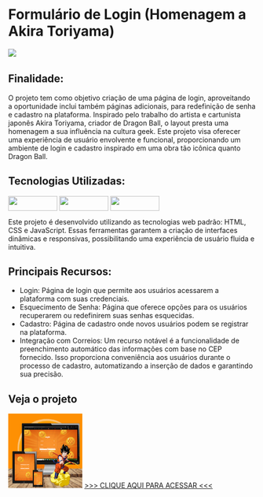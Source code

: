 # Formulário de Login (Homenagem a Akira Toriyama)

<img src = "https://lh3.googleusercontent.com/-C3JxtNV5bmw/U9Zhj1vcPBI/AAAAAAAAC_8/aGwwhXV6RSQ/w500-h281-p-rw/Intro%2BGoku%2Ben%2Bla%2Bnube%2Bvoladora%2By%2Bsus%2Bamigos.gif">

## Finalidade:
O projeto tem como objetivo criação de uma página de login, aproveitando a oportunidade inclui também páginas adicionais, para redefinição de senha e cadastro na plataforma. Inspirado pelo trabalho do artista e cartunista japonês Akira Toriyama, criador de Dragon Ball, o layout presta uma homenagem a sua influência na cultura geek. Este projeto visa oferecer uma experiência de usuário envolvente e funcional, proporcionando um ambiente de login e cadastro inspirado em uma obra tão icônica quanto Dragon Ball.

## Tecnologias Utilizadas:
<img align="center" height="30" width="100" src="https://img.shields.io/badge/HTML5-E34F26?style=for-the-badge&logo=html5&logoColor=white"> <img align="center" height="30" width="100" src="https://img.shields.io/badge/CSS3-1572B6?style=for-the-badge&logo=css3&logoColor=white"> <img align="center" height="30" width="100" src="https://img.shields.io/badge/JavaScript-323330?style=for-the-badge&logo=javascript&logoColor=F7DF1E">

Este projeto é desenvolvido utilizando as tecnologias web padrão: HTML, CSS e JavaScript. Essas ferramentas garantem a criação de interfaces dinâmicas e responsivas, possibilitando uma experiência de usuário fluida e intuitiva.

## Principais Recursos:

- Login: Página de login que permite aos usuários acessarem a plataforma com suas credenciais.
- Esquecimento de Senha: Página que oferece opções para os usuários recuperarem ou redefinirem suas senhas esquecidas.
- Cadastro: Página de cadastro onde novos usuários podem se registrar na plataforma.
- Integração com Correios: Um recurso notável é a funcionalidade de preenchimento automático das informações com base no CEP fornecido. Isso proporciona conveniência aos usuários durante o processo de cadastro, automatizando a inserção de dados e garantindo sua precisão.

## Veja o projeto
<img src = "https://raw.githubusercontent.com/FelipeMelo-developer/Login-Form-in-HTML-CSS/main/img/projeto%20dragon%20ball.png" width="30%">
<a href="https://felipemelo-developer.github.io/Login-Form-in-HTML-CSS/index.html"> >>> CLIQUE AQUI PARA ACESSAR <<< </a>
